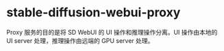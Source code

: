 # stable-diffusion-webui-proxy

Proxy 服务的目的是将 SD WebUI 的 UI 操作和推理操作分离。UI 操作由本地的 UI server 处理，推理操作由远端的 GPU server 处理。